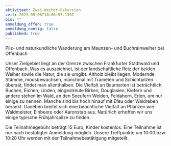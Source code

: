 ```yaml
---
aktivitaet: Zwei-Weiher-Exkursion
zeit: 2023-05-06T10:00:57.139Z
bis: ""
anmeldung_offen: true
anmeldung_noetig: false
published: true
---
```

Pilz- und naturkundliche Wanderung am Maunzen- und Buchrainweiher bei Offenbach

Unser Zielgebiet liegt an der Grenze zwischen Frankfurter Stadtwald und Offenbach. Was es auszeichnet, ist der landschaftliche Reiz der beiden Weiher sowie die Natur, die sie umgibt. Altholz bleibt liegen. Modernde Stämme, moosbewachsen, manchmal mit Trameten und Schichtpilzen übersät, findet man allenthalben. Die Vielfalt an Baumarten ist beträchtlich. Buchen, Eichen, Linden, eingestreute Birken, Douglasien, Kiefern und andere stehen im Wald, an den Seeufern Weiden, Feldahorn, Erlen, um nur einige zu nennen. Manche sind bis hoch hinauf mit Efeu oder Waldreben berankt. Daneben breitet sich eine beachtliche Vielfalt an Pflanzen wie Waldmeister, Einbeere oder Aaronstab aus.  Natürlich erhoffen wir uns einige typische Frühjahrspilze zu finden. 

Die Teilnahmegebühr beträgt 15 Euro, Kinder kostenlos. Eine Teilnahme ist nur nach bestätigter Anmeldung möglich. Unsere Treffpunkte um 10:00 bzw. 10:20 Uhr werden mit der Teilnahmebestätigung mitgeteilt.
